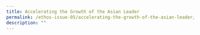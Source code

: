 ```yaml
---
title: Accelerating the Growth of the Asian Leader
permalink: /ethos-issue-05/accelerating-the-growth-of-the-asian-leader/
description: ""
---
```

